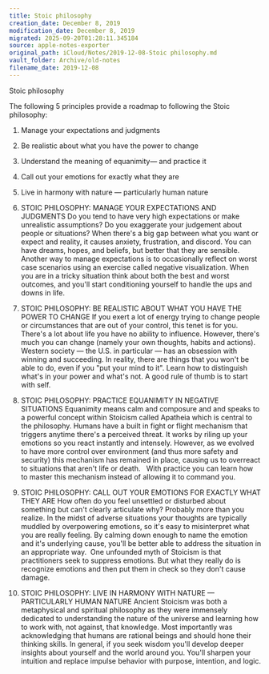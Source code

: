 ```yaml
---
title: Stoic philosophy
creation_date: December 8, 2019
modification_date: December 8, 2019
migrated: 2025-09-20T01:28:11.345184
source: apple-notes-exporter
original_path: iCloud/Notes/2019-12-08-Stoic philosophy.md
vault_folder: Archive/old-notes
filename_date: 2019-12-08
---
```



Stoic philosophy

The following 5 principles provide a roadmap to following the Stoic philosophy:
1. Manage your expectations and judgments
2. Be realistic about what you have the power to change
3. Understand the meaning of equanimity— and practice it
4. Call out your emotions for exactly what they are
5. Live in harmony with nature — particularly human nature

1. STOIC PHILOSOPHY: MANAGE YOUR EXPECTATIONS AND JUDGMENTS
Do you tend to have very high expectations or make unrealistic assumptions? Do you exaggerate your judgement about people or situations?
When there's a big gap between what you want or expect and reality, it causes anxiety, frustration, and discord. You can have dreams, hopes, and beliefs, but better that they are sensible.
Another way to manage expectations is to occasionally reflect on worst case scenarios using an exercise called negative visualization. 
When you are in a tricky situation think about both the best and worst outcomes, and you'll start conditioning yourself to handle the ups and downs in life.

2. STOIC PHILOSOPHY: BE REALISTIC ABOUT WHAT YOU HAVE THE POWER TO CHANGE
If you exert a lot of energy trying to change people or circumstances that are out of your control, this tenet is for you.
There's a lot about life you have no ability to influence. However, there's much you can change (namely your own thoughts, habits and actions).
Western society — the U.S. in particular — has an obsession with winning and succeeding. In reality, there are things that you won't be able to do, even if you "put your mind to it".
Learn how to distinguish what's in your power and what's not. A good rule of thumb is to start with self.

3. STOIC PHILOSOPHY: PRACTICE EQUANIMITY IN NEGATIVE SITUATIONS
Equanimity means calm and composure and and speaks to a powerful concept within Stoicism called Apatheia which is central to the philosophy.
Humans have a built in fight or flight mechanism that triggers anytime there's a perceived threat. It works by riling up your emotions so you react instantly and intensely.
However, as we evolved to have more control over environment (and thus more safety and security) this mechanism has remained in place, causing us to overreact to situations that aren't life or death.  
With practice you can learn how to master this mechanism instead of allowing it to command you.

4. STOIC PHILOSOPHY: CALL OUT YOUR EMOTIONS FOR EXACTLY WHAT THEY ARE
How often do you feel unsettled or disturbed about something but can't clearly articulate why? Probably more than you realize.
In the midst of adverse situations your thoughts are typically muddled by overpowering emotions, so it's easy to misinterpret what you are really feeling.
By calming down enough to name the emotion and it's underlying cause, you'll be better able to address the situation in an appropriate way. 
One unfounded myth of Stoicism is that practitioners seek to suppress emotions. But what they really do is recognize emotions and then put them in check so they don't cause damage.

5. STOIC PHILOSOPHY: LIVE IN HARMONY WITH NATURE — PARTICULARLY HUMAN NATURE
Ancient Stoicism was both a metaphysical and spiritual philosophy as they were immensely dedicated to understanding the nature of the universe and learning how to work with, not against, that knowledge.
Most importantly was acknowledging that humans are rational beings and should hone their thinking skills.
In general, if you seek wisdom you'll develop deeper insights about yourself and the world around you. You'll sharpen your intuition and replace impulse behavior with purpose, intention, and logic.
